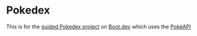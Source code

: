 # Pokedex

This is for the [guided Pokedex project](https://www.boot.dev/courses/build-pokedex-cli-golang) on [Boot.dev](https://boot.dev) which uses the [PokéAPI](https://pokeapi.co/)
